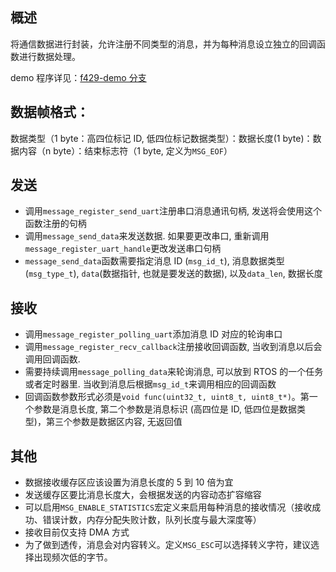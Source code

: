 ## 概述

将通信数据进行封装，允许注册不同类型的消息，并为每种消息设立独立的回调函数进行数据处理。

demo 程序详见：[f429-demo 分支](https://github.com/XJU-Hurricane-Team/message-protocol/tree/f429-demo)

## 数据帧格式：

数据类型（1 byte：高四位标记 ID, 低四位标记数据类型）：数据长度(1 byte)：数据内容（n byte）：结束标志符（1 byte, 定义为`MSG_EOF`）

## 发送

- 调用`message_register_send_uart`注册串口消息通讯句柄, 发送将会使用这个函数注册的句柄
- 调用`message_send_data`来发送数据. 如果要更改串口, 重新调用`message_register_uart_handle`更改发送串口句柄
- `message_send_data`函数需要指定消息 ID (`msg_id_t`), 消息数据类型 (`msg_type_t`), `data`(数据指针, 也就是要发送的数据), 以及`data_len`, 数据长度

## 接收 

- 调用`message_register_polling_uart`添加消息 ID 对应的轮询串口
- 调用`message_register_recv_callback`注册接收回调函数, 当收到消息以后会调用回调函数.
- 需要持续调用`message_polling_data`来轮询消息, 可以放到 RTOS 的一个任务或者定时器里. 当收到消息后根据`msg_id_t`来调用相应的回调函数
- 回调函数参数形式必须是`void func(uint32_t, uint8_t, uint8_t*)`。第一个参数是消息长度, 第二个参数是消息标识 (高四位是 ID, 低四位是数据类型)，第三个参数是数据区内容, 无返回值

## 其他
- 数据接收缓存区应该设置为消息长度的 5 到 10 倍为宜
- 发送缓存区要比消息长度大，会根据发送的内容动态扩容缩容
- 可以启用`MSG_ENABLE_STATISTICS`宏定义来启用每种消息的接收情况（接收成功、错误计数，内存分配失败计数，队列长度与最大深度等）
- 接收目前仅支持 DMA 方式
- 为了做到透传，消息会对内容转义。定义`MSG_ESC`可以选择转义字符，建议选择出现频次低的字节。
